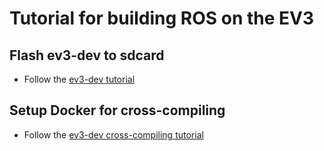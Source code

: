 # Tutorial for building ROS on the EV3

## Flash ev3-dev to sdcard
- Follow the [ev3-dev tutorial](http://www.ev3dev.org/docs/getting-started/)

## Setup Docker for cross-compiling
- Follow the [ev3-dev cross-compiling tutorial]("http://www.ev3dev.org/docs/tutorials/using-docker-to-cross-compile/")
